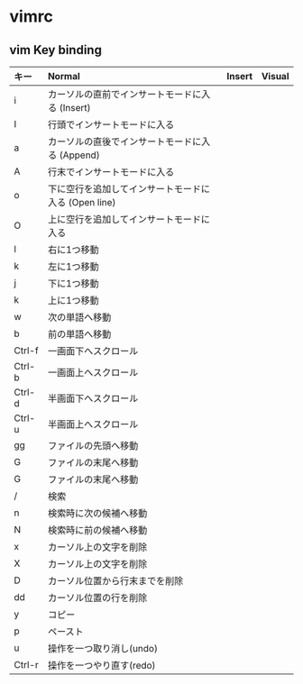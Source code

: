 # vimrc


## vim Key binding

|キー|Normal|Insert|Visual|
|:--|:--|:--|:--|
|i|カーソルの直前でインサートモードに入る (Insert)|||
|I|行頭でインサートモードに入る|||
|a|カーソルの直後でインサートモードに入る (Append)|||
|A|行末でインサートモードに入る|||
|o|下に空行を追加してインサートモードに入る (Open line)|||
|O|上に空行を追加してインサートモードに入る|||
|l|右に1つ移動|||
|k|左に1つ移動|||
|j|下に1つ移動|||
|k|上に1つ移動|||
|w|次の単語へ移動|||
|b|前の単語へ移動|||
|Ctrl-f|一画面下へスクロール|||
|Ctrl-b|一画面上へスクロール|||
|Ctrl-d|半画面下へスクロール|||
|Ctrl-u|半画面上へスクロール|||
|gg|ファイルの先頭へ移動|||
|G|ファイルの末尾へ移動|||
|G|ファイルの末尾へ移動|||
|/|検索|||
|n|検索時に次の候補へ移動|||
|N|検索時に前の候補へ移動|||
|x|カーソル上の文字を削除|||
|X|カーソル上の文字を削除|||
|D|カーソル位置から行末までを削除|||
|dd|カーソル位置の行を削除|||
|y|コピー|||
|p|ペースト|||
|u|操作を一つ取り消し(undo)|||
|Ctrl-r|操作を一つやり直す(redo)|||
